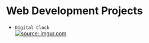 # Web Development Projects

- `Digital Clock` <br>
<a href="https://imgur.com/SEmpRd5"><img src="https://i.imgur.com/SEmpRd5.gif" title="source: imgur.com" /></a>
